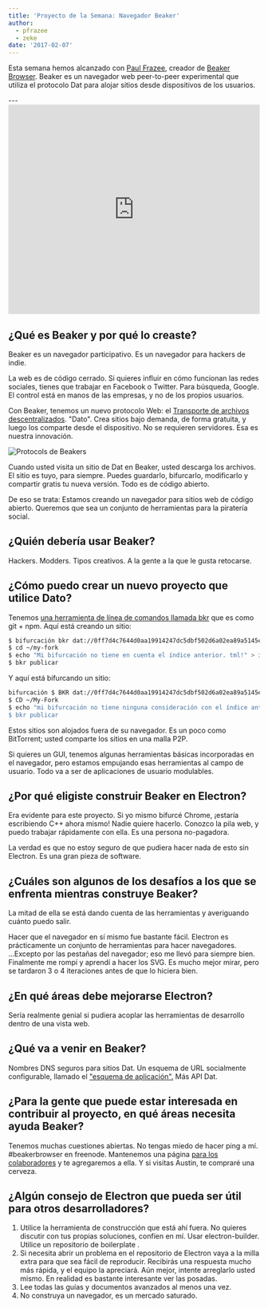 ```yaml
---
title: 'Proyecto de la Semana: Navegador Beaker'
author:
  - pfrazee
  - zeke
date: '2017-02-07'
---
```


Esta semana hemos alcanzado con [Paul Frazee](http://pfrazee.github.io/), creador de [Beaker Browser](https://beakerbrowser.com/). Beaker es un navegador web peer-to-peer experimental que utiliza el protocolo Dat para alojar sitios desde dispositivos de los usuarios.

---<iframe width="100%" height="420" src="https://www.youtube.com/embed/Bem9nRpyPEs" frameborder="0" allowfullscreen mark="crwd-mark"></iframe>

## ¿Qué es Beaker y por qué lo creaste?

Beaker es un navegador participativo. Es un navegador para hackers de indie.

La web es de código cerrado. Si quieres influir en cómo funcionan las redes sociales, tienes que trabajar en Facebook o Twitter. Para búsqueda, Google. El control está en manos de las empresas, y no de los propios usuarios.

Con Beaker, tenemos un nuevo protocolo Web: el [Transporte de archivos descentralizados](https://datprotocol.com). "Dato". Crea sitios bajo demanda, de forma gratuita, y luego los comparte desde el dispositivo. No se requieren servidores. Esa es nuestra innovación.

![Protocols de Beakers](https://cloud.githubusercontent.com/assets/2289/22560648/3defed5c-e92a-11e6-93f8-956cafafe3be.jpg)

Cuando usted visita un sitio de Dat en Beaker, usted descarga los archivos. El sitio es tuyo, para siempre. Puedes guardarlo, bifurcarlo, modificarlo y compartir gratis tu nueva versión. Todo es de código abierto.

De eso se trata: Estamos creando un navegador para sitios web de código abierto. Queremos que sea un conjunto de herramientas para la piratería social.

## ¿Quién debería usar Beaker?

Hackers. Modders. Tipos creativos. A la gente a la que le gusta retocarse.

## ¿Cómo puedo crear un nuevo proyecto que utilice Dato?

Tenemos [una herramienta de línea de comandos llamada bkr](https://github.com/beakerbrowser/bkr) que es como git + npm. Aquí está creando un sitio:

```bash
$ bifurcación bkr dat://0ff7d4c7644d0aa19914247dc5dbf502d6a02ea89a5145e7b178d57db00504cd/ ~/my-fork
$ cd ~/my-fork
$ echo "Mi bifurcación no tiene en cuenta el índice anterior. tml!" > index.html
$ bkr publicar
```

Y aquí está bifurcando un sitio:

```bash
bifurcación $ BKR dat://0ff7d4c7644d0aa19914247dc5dbf502d6a02ea89a5145e7b178d57db00504cd/~/My-Fork
$ CD ~/My-Fork
$ echo "mi bifurcación no tiene ninguna consideración con el índice anterior. html!" tml!" > index.html
$ bkr publicar
```

Estos sitios son alojados fuera de su navegador. Es un poco como BitTorrent; usted comparte los sitios en una malla P2P.

Si quieres un GUI, tenemos algunas herramientas básicas incorporadas en el navegador, pero estamos empujando esas herramientas al campo de usuario. Todo va a ser de aplicaciones de usuario modulables.

## ¿Por qué eligiste construir Beaker en Electron?

Era evidente para este proyecto. Si yo mismo bifurcé Chrome, ¡estaría escribiendo C++ ahora mismo! Nadie quiere hacerlo. Conozco la pila web, y puedo trabajar rápidamente con ella. Es una persona no-pagadora.

La verdad es que no estoy seguro de que pudiera hacer nada de esto sin Electron. Es una gran pieza de software.

## ¿Cuáles son algunos de los desafíos a los que se enfrenta mientras construye Beaker?

La mitad de ella se está dando cuenta de las herramientas y averiguando cuánto puedo salir.

Hacer que el navegador en sí mismo fue bastante fácil. Electron es prácticamente un conjunto de herramientas para hacer navegadores. ...Excepto por las pestañas del navegador; eso me llevó para siempre bien. Finalmente me rompí y aprendí a hacer los SVG. Es mucho mejor mirar, pero se tardaron 3 o 4 iteraciones antes de que lo hiciera bien.

## ¿En qué áreas debe mejorarse Electron?

Sería realmente genial si pudiera acoplar las herramientas de desarrollo dentro de una vista web.

## ¿Qué va a venir en Beaker?

Nombres DNS seguros para sitios Dat. Un esquema de URL socialmente configurable, llamado el ["esquema de aplicación".](https://github.com/beakerbrowser/beaker/wiki/App-Scheme) Más API Dat.

## ¿Para la gente que puede estar interesada en contribuir al proyecto, en qué áreas necesita ayuda Beaker?

Tenemos muchas cuestiones abiertas. No tengas miedo de hacer ping a mí. #beakerbrowser en freenode. Mantenemos una página [para los colaboradores](https://beakerbrowser.com/docs/team.html) y te agregaremos a ella. Y si visitas Austin, te compraré una cerveza.

## ¿Algún consejo de Electron que pueda ser útil para otros desarrolladores?

1. Utilice la herramienta de construcción que está ahí fuera. No quieres discutir con tus propias soluciones, confíen en mí. Usar electron-builder. Utilice un repositorio de boilerplate .
2. Si necesita abrir un problema en el repositorio de Electron vaya a la milla extra para que sea fácil de reproducir. Recibirás una respuesta mucho más rápida, y el equipo la apreciará. Aún mejor, intente arreglarlo usted mismo. En realidad es bastante interesante ver las posadas.
3. Lee todas las guías y documentos avanzados al menos una vez.
4. No construya un navegador, es un mercado saturado.


